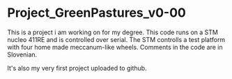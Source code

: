 # Project_GreenPastures_v0-00

This is a project i am working on for my degree. This code runs on a STM nucleo 411RE and is controlled over serial.
The STM controlls a test platform with four home made meccanum-like wheels. Comments in the code are in Slovenian. 

It's also my very first project uploaded to github.
